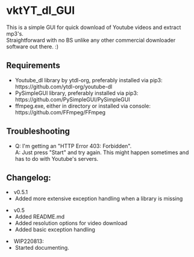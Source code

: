<h1>vktYT_dl_GUI</h1>

<p>This is a simple GUI for quick download of Youtube videos and extract mp3's.<br>
Straightforward with no BS unlike any other commercial downloader software out there. :)</p>

<h2>Requirements</h2>
<ul>
<li>Youtube_dl library by ytdl-org, preferably installed via pip3: https://github.com/ytdl-org/youtube-dl</li>
<li>PySimpleGUI library, preferably installed via pip3: https://github.com/PySimpleGUI/PySimpleGUI</li>
<li>ffmpeg.exe, either in directory or installed via console: https://github.com/FFmpeg/FFmpeg</li>
</ul>

<h2>Troubleshooting</h2>

<ul>
<li>	Q: I'm getting an "HTTP Error 403: Forbidden".<br>
	A: Just press "Start" and try again. This might happen sometimes and has to do with Youtube's servers.<br></li>
	
</ul>


<h2>Changelog:</h2>

<li>v0.5.1
<ul>
<li>Added more extensive exception handling when a library is missing</li>
</ul>
</li>

<li>v0.5
<ul>
<li>Added README.md</li>
<li>Added resolution options for video download</li>
<li>Added basic exception handling</li>
</ul>
</li>

<li>WIP220813:
<ul>
<li>Started documenting.</li>
</ul>
</li>
